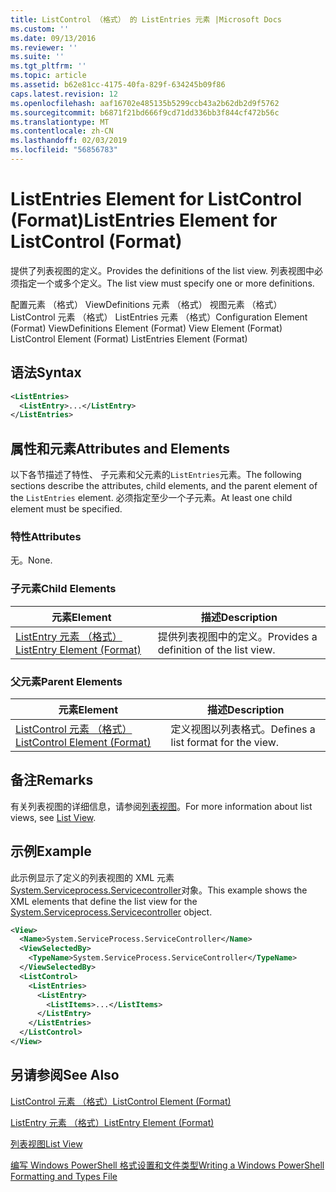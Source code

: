 ```yaml
---
title: ListControl （格式） 的 ListEntries 元素 |Microsoft Docs
ms.custom: ''
ms.date: 09/13/2016
ms.reviewer: ''
ms.suite: ''
ms.tgt_pltfrm: ''
ms.topic: article
ms.assetid: b62e81cc-4175-40fa-829f-634245b09f86
caps.latest.revision: 12
ms.openlocfilehash: aaf16702e485135b5299ccb43a2b62db2d9f5762
ms.sourcegitcommit: b6871f21bd666f9cd71dd336bb3f844cf472b56c
ms.translationtype: MT
ms.contentlocale: zh-CN
ms.lasthandoff: 02/03/2019
ms.locfileid: "56856783"
---
```

# <a name="listentries-element-for-listcontrol-format"></a><span data-ttu-id="b1289-102">ListEntries Element for ListControl (Format)</span><span class="sxs-lookup"><span data-stu-id="b1289-102">ListEntries Element for ListControl (Format)</span></span>

<span data-ttu-id="b1289-103">提供了列表视图的定义。</span><span class="sxs-lookup"><span data-stu-id="b1289-103">Provides the definitions of the list view.</span></span> <span data-ttu-id="b1289-104">列表视图中必须指定一个或多个定义。</span><span class="sxs-lookup"><span data-stu-id="b1289-104">The list view must specify one or more definitions.</span></span>

<span data-ttu-id="b1289-105">配置元素 （格式） ViewDefinitions 元素 （格式） 视图元素 （格式） ListControl 元素 （格式） ListEntries 元素 （格式）</span><span class="sxs-lookup"><span data-stu-id="b1289-105">Configuration Element (Format) ViewDefinitions Element (Format) View Element (Format) ListControl Element (Format) ListEntries Element (Format)</span></span>

## <a name="syntax"></a><span data-ttu-id="b1289-106">语法</span><span class="sxs-lookup"><span data-stu-id="b1289-106">Syntax</span></span>

```xml
<ListEntries>
  <ListEntry>...</ListEntry>
</ListEntries>
```

## <a name="attributes-and-elements"></a><span data-ttu-id="b1289-107">属性和元素</span><span class="sxs-lookup"><span data-stu-id="b1289-107">Attributes and Elements</span></span>

<span data-ttu-id="b1289-108">以下各节描述了特性、 子元素和父元素的`ListEntries`元素。</span><span class="sxs-lookup"><span data-stu-id="b1289-108">The following sections describe the attributes, child elements, and the parent element of the `ListEntries` element.</span></span> <span data-ttu-id="b1289-109">必须指定至少一个子元素。</span><span class="sxs-lookup"><span data-stu-id="b1289-109">At least one child element must be specified.</span></span>

### <a name="attributes"></a><span data-ttu-id="b1289-110">特性</span><span class="sxs-lookup"><span data-stu-id="b1289-110">Attributes</span></span>

<span data-ttu-id="b1289-111">无。</span><span class="sxs-lookup"><span data-stu-id="b1289-111">None.</span></span>

### <a name="child-elements"></a><span data-ttu-id="b1289-112">子元素</span><span class="sxs-lookup"><span data-stu-id="b1289-112">Child Elements</span></span>

|<span data-ttu-id="b1289-113">元素</span><span class="sxs-lookup"><span data-stu-id="b1289-113">Element</span></span>|<span data-ttu-id="b1289-114">描述</span><span class="sxs-lookup"><span data-stu-id="b1289-114">Description</span></span>|
|-------------|-----------------|
|[<span data-ttu-id="b1289-115">ListEntry 元素 （格式）</span><span class="sxs-lookup"><span data-stu-id="b1289-115">ListEntry Element (Format)</span></span>](./listentry-element-for-listcontrol-format.md)|<span data-ttu-id="b1289-116">提供列表视图中的定义。</span><span class="sxs-lookup"><span data-stu-id="b1289-116">Provides a definition of the list view.</span></span>|

### <a name="parent-elements"></a><span data-ttu-id="b1289-117">父元素</span><span class="sxs-lookup"><span data-stu-id="b1289-117">Parent Elements</span></span>

|<span data-ttu-id="b1289-118">元素</span><span class="sxs-lookup"><span data-stu-id="b1289-118">Element</span></span>|<span data-ttu-id="b1289-119">描述</span><span class="sxs-lookup"><span data-stu-id="b1289-119">Description</span></span>|
|-------------|-----------------|
|[<span data-ttu-id="b1289-120">ListControl 元素 （格式）</span><span class="sxs-lookup"><span data-stu-id="b1289-120">ListControl Element (Format)</span></span>](./listcontrol-element-format.md)|<span data-ttu-id="b1289-121">定义视图以列表格式。</span><span class="sxs-lookup"><span data-stu-id="b1289-121">Defines a list format for the view.</span></span>|

## <a name="remarks"></a><span data-ttu-id="b1289-122">备注</span><span class="sxs-lookup"><span data-stu-id="b1289-122">Remarks</span></span>

<span data-ttu-id="b1289-123">有关列表视图的详细信息，请参阅[列表视图](./creating-a-list-view.md)。</span><span class="sxs-lookup"><span data-stu-id="b1289-123">For more information about list views, see [List View](./creating-a-list-view.md).</span></span>

## <a name="example"></a><span data-ttu-id="b1289-124">示例</span><span class="sxs-lookup"><span data-stu-id="b1289-124">Example</span></span>

<span data-ttu-id="b1289-125">此示例显示了定义的列表视图的 XML 元素[System.Serviceprocess.Servicecontroller](/dotnet/api/System.ServiceProcess.ServiceController)对象。</span><span class="sxs-lookup"><span data-stu-id="b1289-125">This example shows the XML elements that define the list view for the [System.Serviceprocess.Servicecontroller](/dotnet/api/System.ServiceProcess.ServiceController) object.</span></span>

```xml
<View>
  <Name>System.ServiceProcess.ServiceController</Name>
  <ViewSelectedBy>
    <TypeName>System.ServiceProcess.ServiceController</TypeName>
  </ViewSelectedBy>
  <ListControl>
    <ListEntries>
      <ListEntry>
        <ListItems>...</ListItems>
      </ListEntry>
    </ListEntries>
  </ListControl>
</View>
```

## <a name="see-also"></a><span data-ttu-id="b1289-126">另请参阅</span><span class="sxs-lookup"><span data-stu-id="b1289-126">See Also</span></span>

[<span data-ttu-id="b1289-127">ListControl 元素 （格式）</span><span class="sxs-lookup"><span data-stu-id="b1289-127">ListControl Element (Format)</span></span>](./listcontrol-element-format.md)

[<span data-ttu-id="b1289-128">ListEntry 元素 （格式）</span><span class="sxs-lookup"><span data-stu-id="b1289-128">ListEntry Element (Format)</span></span>](./listentry-element-for-listcontrol-format.md)

[<span data-ttu-id="b1289-129">列表视图</span><span class="sxs-lookup"><span data-stu-id="b1289-129">List View</span></span>](./creating-a-list-view.md)

[<span data-ttu-id="b1289-130">编写 Windows PowerShell 格式设置和文件类型</span><span class="sxs-lookup"><span data-stu-id="b1289-130">Writing a Windows PowerShell Formatting and Types File</span></span>](./writing-a-powershell-formatting-file.md)
